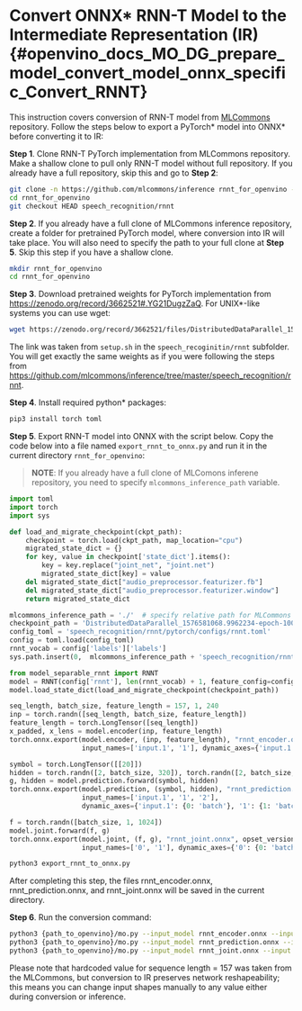 # Convert ONNX\* RNN-T Model to the Intermediate Representation (IR) {#openvino_docs_MO_DG_prepare_model_convert_model_onnx_specific_Convert_RNNT}

This instruction covers conversion of RNN-T model from [MLCommons](https://github.com/mlcommons) repository. Follow 
the steps below to export a PyTorch\* model into ONNX\* before converting it to IR:

**Step 1**. Clone RNN-T PyTorch implementation from MLCommons repository. Make a shallow clone to pull only RNN-T 
model without full repository. If you already have a full repository, skip this and go to **Step 2**:
```bash
git clone -n https://github.com/mlcommons/inference rnnt_for_openvino --depth 1
cd rnnt_for_openvino
git checkout HEAD speech_recognition/rnnt 
```

**Step 2**. If you already have a full clone of MLCommons inference repository, create a folder for 
pretrained PyTorch model, where conversion into IR will take place. You will also need to specify the path to 
your full clone at **Step 5**. Skip this step if you have a shallow clone.

```bash
mkdir rnnt_for_openvino 
cd rnnt_for_openvino
```

**Step 3**. Download pretrained weights for PyTorch implementation from https://zenodo.org/record/3662521#.YG21DugzZaQ.
For UNIX*-like systems you can use wget:
```bash
wget https://zenodo.org/record/3662521/files/DistributedDataParallel_1576581068.9962234-epoch-100.pt
```
The link was taken from `setup.sh` in the `speech_recoginitin/rnnt` subfolder. You will get exactly the same weights as 
if you were following the steps from https://github.com/mlcommons/inference/tree/master/speech_recognition/rnnt.

**Step 4**. Install required python\* packages:
```bash
pip3 install torch toml
```

**Step 5**. Export RNN-T model into ONNX with the script below. Copy the code below into a file named 
`export_rnnt_to_onnx.py` and run it in the current directory `rnnt_for_openvino`:

> **NOTE**: If you already have a full clone of MLComons inferene repository, you need to
> specify `mlcommons_inference_path` variable.

```python
import toml
import torch
import sys

def load_and_migrate_checkpoint(ckpt_path):
    checkpoint = torch.load(ckpt_path, map_location="cpu")
    migrated_state_dict = {}
    for key, value in checkpoint['state_dict'].items():
        key = key.replace("joint_net", "joint.net")
        migrated_state_dict[key] = value
    del migrated_state_dict["audio_preprocessor.featurizer.fb"]
    del migrated_state_dict["audio_preprocessor.featurizer.window"]
    return migrated_state_dict

mlcommons_inference_path = './'  # specify relative path for MLCommons inferene
checkpoint_path = 'DistributedDataParallel_1576581068.9962234-epoch-100.pt'
config_toml = 'speech_recognition/rnnt/pytorch/configs/rnnt.toml'
config = toml.load(config_toml)
rnnt_vocab = config['labels']['labels']
sys.path.insert(0,  mlcommons_inference_path + 'speech_recognition/rnnt/pytorch')

from model_separable_rnnt import RNNT
model = RNNT(config['rnnt'], len(rnnt_vocab) + 1, feature_config=config['input_eval'])
model.load_state_dict(load_and_migrate_checkpoint(checkpoint_path))

seq_length, batch_size, feature_length = 157, 1, 240
inp = torch.randn([seq_length, batch_size, feature_length])
feature_length = torch.LongTensor([seq_length])
x_padded, x_lens = model.encoder(inp, feature_length)
torch.onnx.export(model.encoder, (inp, feature_length), "rnnt_encoder.onnx", opset_version=12,
                  input_names=['input.1', '1'], dynamic_axes={'input.1': {0: 'seq_len', 1: 'batch'}})

symbol = torch.LongTensor([[20]])
hidden = torch.randn([2, batch_size, 320]), torch.randn([2, batch_size, 320])
g, hidden = model.prediction.forward(symbol, hidden)
torch.onnx.export(model.prediction, (symbol, hidden), "rnnt_prediction.onnx", opset_version=12,
                  input_names=['input.1', '1', '2'],
                  dynamic_axes={'input.1': {0: 'batch'}, '1': {1: 'batch'}, '2': {1: 'batch'}})

f = torch.randn([batch_size, 1, 1024])
model.joint.forward(f, g)
torch.onnx.export(model.joint, (f, g), "rnnt_joint.onnx", opset_version=12,
                  input_names=['0', '1'], dynamic_axes={'0': {0: 'batch'}, '1': {0: 'batch'}})
```

```bash
python3 export_rnnt_to_onnx.py
```

After completing this step, the files rnnt_encoder.onnx, rnnt_prediction.onnx, and rnnt_joint.onnx will be saved in 
the current directory. 

**Step 6**. Run the conversion command:

```bash
python3 {path_to_openvino}/mo.py --input_model rnnt_encoder.onnx --input "input.1[157 1 240],1->157"
python3 {path_to_openvino}/mo.py --input_model rnnt_prediction.onnx --input "input.1[1 1],1[2 1 320],2[2 1 320]"
python3 {path_to_openvino}/mo.py --input_model rnnt_joint.onnx --input "0[1 1 1024],1[1 1 320]"
```
Please note that hardcoded value for sequence length = 157 was taken from the MLCommons, but conversion to IR preserves 
network reshapeability; this means you can change input shapes manually to any value either during conversion or 
inference.
